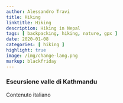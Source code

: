 ```yaml
---
author: Alessandro Travi
title: Hiking
linktitle: Hiking
description: Hiking in Nepal
tags: [ backpacking, hiking, nature, gpx ]
date: 2020-01-08
categories: [ hiking ]
highlight: true
image: /img/change-lang.png
markup: blackfriday
---
```



### **Escursione valle di Kathmandu**

Contenuto italiano
